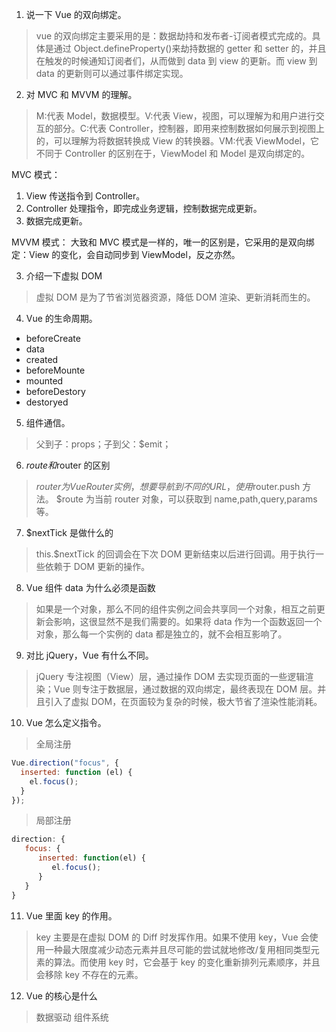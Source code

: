 1. 说一下 Vue 的双向绑定。

> vue 的双向绑定主要采用的是：数据劫持和发布者-订阅者模式完成的。具体是通过 Object.defineProperty()来劫持数据的 getter 和 setter 的，并且在触发的时候通知订阅者们，从而做到 data 到 view 的更新。而 view 到 data 的更新则可以通过事件绑定实现。

2. 对 MVC 和 MVVM 的理解。

> M:代表 Model，数据模型。V:代表 View，视图，可以理解为和用户进行交互的部分。C:代表 Controller，控制器，即用来控制数据如何展示到视图上的，可以理解为将数据转换成 View 的转换器。VM:代表 ViewModel，它不同于 Controller 的区别在于，ViewModel 和 Model 是双向绑定的。

MVC 模式：

1.  View 传送指令到 Controller。
2.  Controller 处理指令，即完成业务逻辑，控制数据完成更新。
3.  数据完成更新。

MVVM 模式：
大致和 MVC 模式是一样的，唯一的区别是，它采用的是双向绑定：View 的变化，会自动同步到 ViewModel，反之亦然。

3. 介绍一下虚拟 DOM

> 虚拟 DOM 是为了节省浏览器资源，降低 DOM 渲染、更新消耗而生的。

4. Vue 的生命周期。

- beforeCreate
- data
- created
- beforeMounte
- mounted
- beforeDestory
- destoryed

5. 组件通信。

> 父到子：props；子到父：$emit；

6. $route和$router 的区别

> $router为VueRouter实例，想要导航到不同的URL，使用$router.push 方法。
> $route 为当前 router 对象，可以获取到 name,path,query,params 等。

7. $nextTick 是做什么的

> this.$nextTick 的回调会在下次 DOM 更新结束以后进行回调。用于执行一些依赖于 DOM 更新的操作。

8. Vue 组件 data 为什么必须是函数

> 如果是一个对象，那么不同的组件实例之间会共享同一个对象，相互之前更新会影响，这很显然不是我们需要的。如果将 data 作为一个函数返回一个对象，那么每一个实例的 data 都是独立的，就不会相互影响了。

9. 对比 jQuery，Vue 有什么不同。

> jQuery 专注视图（View）层，通过操作 DOM 去实现页面的一些逻辑渲染；Vue 则专注于数据层，通过数据的双向绑定，最终表现在 DOM 层。并且引入了虚拟 DOM，在页面较为复杂的时候，极大节省了渲染性能消耗。

10. Vue 怎么定义指令。

> 全局注册

```javascript
Vue.direction("focus", {
  inserted: function (el) {
    el.focus();
  }
});
```

> 局部注册

```javascript
direction: {
   focus: {
      inserted: function(el) {
         el.focus();
      }
   }
}
```

11. Vue 里面 key 的作用。

> key 主要是在虚拟 DOM 的 Diff 时发挥作用。如果不使用 key，Vue 会使用一种最大限度减少动态元素并且尽可能的尝试就地修改/复用相同类型元素的算法。而使用 key 时，它会基于 key 的变化重新排列元素顺序，并且会移除 key 不存在的元素。

12. Vue 的核心是什么

> 数据驱动 组件系统
